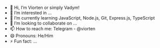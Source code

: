 - 👋 Hi, I’m Viorten or simply Vadym!
- 👀 I’m interested in ...
- 🌱 I’m currently learning JavaScript, Node.js, Git, Express.js, TypeScript
- 💞️ I’m looking to collaborate on ...
- 📫 How to reach me: Telegram - @viorten
- 😄 Pronouns: He/Him
- ⚡ Fun fact: ...

<!---
Viorten/Viorten is a ✨ special ✨ repository because its `README.md` (this file) appears on your GitHub profile.
You can click the Preview link to take a look at your changes.
--->
